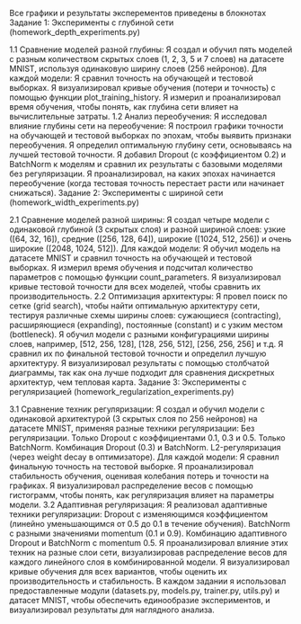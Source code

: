 Все графики и результаты эксперементов приведены в блокнотах
Задание 1: Эксперименты с глубиной сети (homework_depth_experiments.py)

1.1 Сравнение моделей разной глубины:
Я создал и обучил пять моделей с разным количеством скрытых слоев (1, 2, 3, 5 и 7 слоев) на датасете MNIST, используя одинаковую ширину слоев (256 нейронов). Для каждой модели:
Я сравнил точность на обучающей и тестовой выборках.
Я визуализировал кривые обучения (потери и точность) с помощью функции plot_training_history.
Я измерил и проанализировал время обучения, чтобы понять, как глубина сети влияет на вычислительные затраты.
1.2 Анализ переобучения:
Я исследовал влияние глубины сети на переобучение:
Я построил графики точности на обучающей и тестовой выборках по эпохам, чтобы выявить признаки переобучения.
Я определил оптимальную глубину сети, основываясь на лучшей тестовой точности.
Я добавил Dropout (с коэффициентом 0.2) и BatchNorm к моделям и сравнил их результаты с базовыми моделями без регуляризации.
Я проанализировал, на каких эпохах начинается переобучение (когда тестовая точность перестает расти или начинает снижаться).
Задание 2: Эксперименты с шириной сети (homework_width_experiments.py)

2.1 Сравнение моделей разной ширины:
Я создал четыре модели с одинаковой глубиной (3 скрытых слоя) и разной шириной слоев: узкие ([64, 32, 16]), средние ([256, 128, 64]), широкие ([1024, 512, 256]) и очень широкие ([2048, 1024, 512]). Для каждой модели:
Я обучил модель на датасете MNIST и сравнил точность на обучающей и тестовой выборках.
Я измерил время обучения и подсчитал количество параметров с помощью функции count_parameters.
Я визуализировал кривые тестовой точности для всех моделей, чтобы сравнить их производительность.
2.2 Оптимизация архитектуры:
Я провел поиск по сетке (grid search), чтобы найти оптимальную архитектуру сети, тестируя различные схемы ширины слоев: сужающиеся (contracting), расширяющиеся (expanding), постоянные (constant) и с узким местом (bottleneck).
Я обучил модели с разными конфигурациями ширины слоев, например, [512, 256, 128], [128, 256, 512], [256, 256, 256] и т.д.
Я сравнил их по финальной тестовой точности и определил лучшую архитектуру.
Я визуализировал результаты с помощью столбчатой диаграммы, так как она лучше подходит для сравнения дискретных архитектур, чем тепловая карта.
Задание 3: Эксперименты с регуляризацией (homework_regularization_experiments.py)

3.1 Сравнение техник регуляризации:
Я создал и обучил модели с одинаковой архитектурой (3 скрытых слоя по 256 нейронов) на датасете MNIST, применяя разные техники регуляризации:
Без регуляризации.
Только Dropout с коэффициентами 0.1, 0.3 и 0.5.
Только BatchNorm.
Комбинация Dropout (0.3) и BatchNorm.
L2-регуляризация (через weight decay в оптимизаторе).
Для каждой модели:
Я сравнил финальную точность на тестовой выборке.
Я проанализировал стабильность обучения, оценивая колебания потерь и точности на графиках.
Я визуализировал распределение весов с помощью гистограмм, чтобы понять, как регуляризация влияет на параметры модели.
3.2 Адаптивная регуляризация:
Я реализовал адаптивные техники регуляризации:
Dropout с изменяющимся коэффициентом (линейно уменьшающимся от 0.5 до 0.1 в течение обучения).
BatchNorm с разными значениями momentum (0.1 и 0.9).
Комбинацию адаптивного Dropout и BatchNorm с momentum 0.5.
Я проанализировал влияние этих техник на разные слои сети, визуализировав распределение весов для каждого линейного слоя в комбинированной модели.
Я визуализировал кривые обучения для всех вариантов, чтобы оценить их производительность и стабильность.
В каждом задании я использовал предоставленные модули (datasets.py, models.py, trainer.py, utils.py) и датасет MNIST, чтобы обеспечить единообразие экспериментов, и визуализировал результаты для наглядного анализа.
